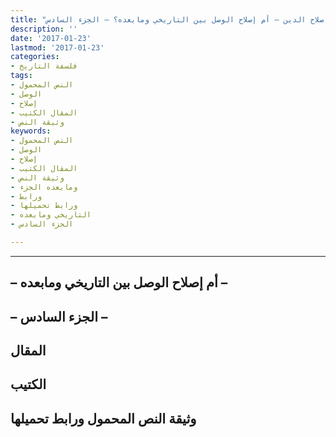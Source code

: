 ```yaml
---
title: "إصلاح الدين – أم إصلاح الوصل بين التاريخي ومابعده؟ – الجزء السادس"
description: ''
date: '2017-01-23'
lastmod: '2017-01-23'
categories:
- فلسفة التاريخ
tags:
- النص المحمول
- الوصل
- إصلاح
- المقال الكتيب
- وثيقة النص
keywords:
- النص المحمول
- الوصل
- إصلاح
- المقال الكتيب
- وثيقة النص
- ومابعده الجزء
- ورابط
- ورابط تحميلها
- التاريخي ومابعده
- الجزء السادس

---
```

****

## **– أم إصلاح الوصل بين التاريخي ومابعده –**

## **– الجزء السادس –**

## المقال

## الكتيب

## وثيقة النص المحمول ورابط تحميلها

###